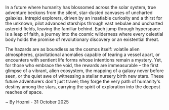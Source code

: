 
In a future where humanity has blossomed across the solar system, true adventure beckons from the silent, star-dusted canvases of uncharted galaxies. Intrepid explorers, driven by an insatiable curiosity and a thirst for the unknown, pilot advanced starships through vast nebulae and uncharted asteroid fields, leaving the familiar behind. Each jump through hyperspace is a leap of faith, a journey into the cosmic wilderness where every celestial body holds the promise of revolutionary discovery or an existential threat.

The hazards are as boundless as the cosmos itself: volatile alien atmospheres, gravitational anomalies capable of tearing a vessel apart, or encounters with sentient life forms whose intentions remain a mystery. Yet, for those who embrace the void, the rewards are immeasurable – the first glimpse of a vibrant, alien ecosystem, the mapping of a galaxy never before seen, or the quiet awe of witnessing a stellar nursery birth new stars. These future adventurers don't just travel; they forge the very path of humanity's destiny among the stars, carrying the spirit of exploration into the deepest reaches of space.

~ By Hozmi - 31 October 2025
